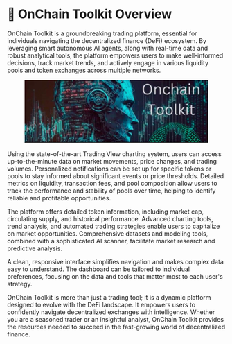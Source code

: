 # 🔗 OnChain Toolkit Overview

OnChain Toolkit is a groundbreaking trading platform, essential for individuals navigating the decentralized finance (DeFi) ecosystem. By leveraging smart autonomous AI agents, along with real-time data and robust analytical tools, the platform empowers users to make well-informed decisions, track market trends, and actively engage in various liquidity pools and token exchanges across multiple networks.

<figure><img src=".gitbook/assets/Screenshot 2024-04-26 at 18.24.48.png" alt=""><figcaption></figcaption></figure>

Using the state-of-the-art Trading View charting system, users can access up-to-the-minute data on market movements, price changes, and trading volumes. Personalized notifications can be set up for specific tokens or pools to stay informed about significant events or price thresholds. Detailed metrics on liquidity, transaction fees, and pool composition allow users to track the performance and stability of pools over time, helping to identify reliable and profitable opportunities.

The platform offers detailed token information, including market cap, circulating supply, and historical performance. Advanced charting tools, trend analysis, and automated trading strategies enable users to capitalize on market opportunities. Comprehensive datasets and modeling tools, combined with a sophisticated AI scanner, facilitate market research and predictive analysis.

A clean, responsive interface simplifies navigation and makes complex data easy to understand. The dashboard can be tailored to individual preferences, focusing on the data and tools that matter most to each user's strategy.

OnChain Toolkit is more than just a trading tool; it is a dynamic platform designed to evolve with the DeFi landscape. It empowers users to confidently navigate decentralized exchanges with intelligence. Whether you are a seasoned trader or an insightful analyst, OnChain Toolkit provides the resources needed to succeed in the fast-growing world of decentralized finance.
